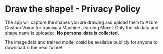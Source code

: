 # Draw the shape! - Privacy Policy

The app will capture the shapes you are drawing and upload them to Azure Custom Vision for training a Machine Learning Model. Only the ink data and shape name is uploaded. **No personal data is collected.**

The image data and trained model could be available publicly for anyone to download in the near future!